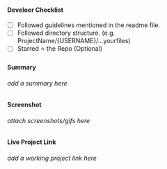 #### Develoer Checklist
- [ ] Followed guidelines mentioned in the readme file.
- [ ] Followed directory structure. (e.g. ProjectName/{USERNAME}/...yourfiles)
- [ ] Starred ⭐ the Repo (Optional)

#### Summary
###### _add a summary here_

#### Screenshot
###### _attach screenshots/gifs here_

#### Live Project Link
###### _add a working project link here_
